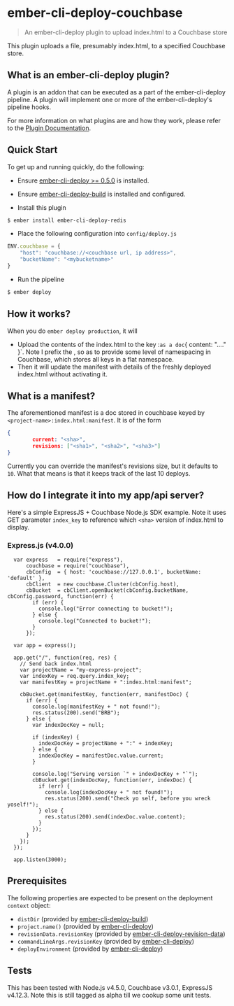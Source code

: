# ember-cli-deploy-couchbase

> An ember-cli-deploy plugin to upload index.html to a Couchbase store

This plugin uploads a file, presumably index.html, to a specified Couchbase
store.

## What is an ember-cli-deploy plugin?

A plugin is an addon that can be executed as a part of the ember-cli-deploy pipeline. A plugin will implement one or more of the ember-cli-deploy's pipeline hooks.

For more information on what plugins are and how they work, please refer to the [Plugin Documentation][2].

## Quick Start

To get up and running quickly, do the following:

- Ensure [ember-cli-deploy >= 0.5.0][3] is installed.
- Ensure [ember-cli-deploy-build][4] is installed and configured.

- Install this plugin

```bash
$ ember install ember-cli-deploy-redis
```

- Place the following configuration into `config/deploy.js`

```javascript
ENV.couchbase = {
    "host": "couchbase://<couchbase url, ip address>",
    "bucketName": "<mybucketname>"
}
```

- Run the pipeline

```bash
$ ember deploy
```

## How it works?

When you do `ember deploy production`, it will

* Upload the contents of the index.html to the key <project-name>:<revision>`
as a doc `{ content: "<html>...." }`. Note I prefix the <project-name>, so as
to provide some level of namespacing in Couchbase, which stores all keys in a
flat namespace.
* Then it will update the manifest with details of the freshly
deployed index.html without activating it.

## What is a manifest?

The aforementioned manifest is a doc stored in couchbase keyed by
`<project-name>:index.html:manifest`. It is of the form

```json
{
        current: "<sha>",
        revisions: ["<sha1>", "<sha2>", "<sha3>"]
}
```

Currently you can override the manifest's revisions size, but it
defaults to `10`. What that means is that it keeps track of the last
10 deploys.

## How do I integrate it into my app/api server?

Here's a simple ExpressJS + Couchbase Node.js SDK example. Note it
uses GET parameter `index_key` to reference which `<sha>` version of
index.html to display.

### Express.js (v4.0.0)

```
  var express   = require("express"),
      couchbase = require("couchbase"),
      cbConfig  = { host: 'couchbase://127.0.0.1', bucketName: 'default' },
      cbClient  = new couchbase.Cluster(cbConfig.host),
      cbBucket  = cbClient.openBucket(cbConfig.bucketName, cbConfig.password, function(err) {
        if (err) {
          console.log("Error connecting to bucket!");
        } else {
          console.log("Connected to bucket!");
        }
      });

  var app = express();

  app.get("/", function(req, res) {
    // Send back index.html
    var projectName = "my-express-project";
    var indexKey = req.query.index_key;
    var manifestKey = projectName + ":index.html:manifest";

    cbBucket.get(manifestKey, function(err, manifestDoc) {
      if (err) {
        console.log(manifestKey + " not found!");
        res.status(200).send("BRB");
      } else {
        var indexDocKey = null;

        if (indexKey) {
          indexDocKey = projectName + ":" + indexKey;
        } else {
          indexDocKey = manifestDoc.value.current;
        }

        console.log("Serving version `" + indexDocKey + "`");
        cbBucket.get(indexDocKey, function(err, indexDoc) {
          if (err) {
            console.log(indexDocKey + " not found!");
            res.status(200).send("Check yo self, before you wreck yoself!");
          } else {
            res.status(200).send(indexDoc.value.content);
          }
        });
      }
    });
  });

  app.listen(3000);

```

## Prerequisites

The following properties are expected to be present on the deployment `context` object:

- `distDir`                     (provided by [ember-cli-deploy-build][4])
- `project.name()`              (provided by [ember-cli-deploy][5])
- `revisionData.revisionKey`    (provided by [ember-cli-deploy-revision-data][6])
- `commandLineArgs.revisionKey` (provided by [ember-cli-deploy][5])
- `deployEnvironment`           (provided by [ember-cli-deploy][5])

## Tests

This has been tested with Node.js v4.5.0, Couchbase v3.0.1,
ExpressJS v4.12.3. Note this is still tagged as alpha till we cookup some
unit tests.

[1]: http://ember-cli-deploy.com/docs/v1.0.0-beta.1/the-lightning-strategy/ "ember-cli-deploy-lightning-pack"
[2]: http://ember-cli.github.io/ember-cli-deploy/plugins "Plugin Documentation"
[3]: http://ember-cli-deploy.com/docs/v1.0.0/ "ember-cli-deploy >= 0.5.0"
[4]: https://github.com/ember-cli-deploy/ember-cli-deploy-build "ember-cli-deploy-build"
[5]: https://github.com/ember-cli/ember-cli-deploy "ember-cli-deploy"
[6]: https://github.com/ember-cli-deploy/ember-cli-deploy-revision-data "ember-cli-deploy-revision-data"
[7]: https://github.com/ember-cli-deploy/ember-cli-deploy-display-revisions "ember-cli-deploy-display-revisions"
